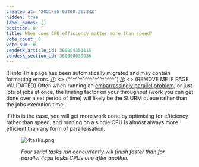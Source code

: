 ```yaml
---
created_at: '2021-05-03T00:36:34Z'
hidden: true
label_names: []
position: 0
title: When does CPU efficiency matter more than speed?
vote_count: 0
vote_sum: 0
zendesk_article_id: 360004351115
zendesk_section_id: 360000039036
---
```



[//]: <> (REMOVE ME IF PAGE VALIDATED)
[//]: <> (vvvvvvvvvvvvvvvvvvvv)
!!! info
    This page has been automatically migrated and may contain formatting errors.
[//]: <> (^^^^^^^^^^^^^^^^^^^^)
[//]: <> (REMOVE ME IF PAGE VALIDATED)
Often when running an [embarrassingly parallel
problem](https://support.nesi.org.nz/hc/en-gb/articles/360000690275), or
just lots of jobs at once, the limiting factor on your throughput (work
you can get done over a set period of time) will likely be the SLURM
queue rather than the jobs execution time. 

If this is the case, you will get more work done by optimising for
efficiency rather than speed, and running on a single CPU is almost
always more efficient than any form of parallelisation. 

<figure>
<img src="../../../assets/images/4tasks_0.png" alt="4tasks.png" />
<figure>

</figure>
<figcaption><em>Four serial tasks run concurrently will finish faster
than for parallel 4cpu tasks CPUs one after another. </em></figcaption>
</figure>
